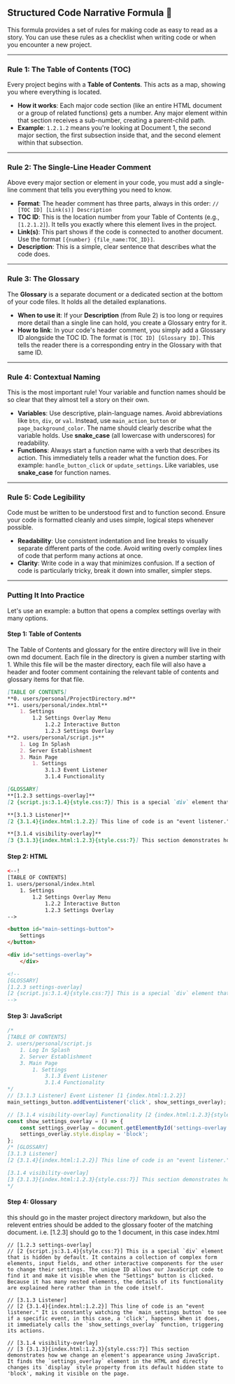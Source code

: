 ## Structured Code Narrative Formula 📖

This formula provides a set of rules for making code as easy to read as a story. You can use these rules as a checklist when writing code or when you encounter a new project.

-----

### Rule 1: The Table of Contents (TOC)

Every project begins with a **Table of Contents**. This acts as a map, showing you where everything is located.

  * **How it works**: Each major code section (like an entire HTML document or a group of related functions) gets a number. Any major element within that section receives a sub-number, creating a parent-child path.
  * **Example**: `1.2.1.2` means you're looking at Document 1, the second major section, the first subsection inside that, and the second element within that subsection.

-----

### Rule 2: The Single-Line Header Comment

Above every major section or element in your code, you must add a single-line comment that tells you everything you need to know.

  * **Format**: The header comment has three parts, always in this order: `// [TOC ID] [Link(s)] Description`
  * **TOC ID**: This is the location number from your Table of Contents (e.g., `[1.2.1.2]`). It tells you exactly where this element lives in the project.
  * **Link(s)**: This part shows if the code is connected to another document. Use the format `[{number} {file_name:TOC_ID}]`.
  * **Description**: This is a simple, clear sentence that describes what the code does.

-----

### Rule 3: The Glossary

The **Glossary** is a separate document or a dedicated section at the bottom of your code files. It holds all the detailed explanations.

  * **When to use it**: If your **Description** (from Rule 2) is too long or requires more detail than a single line can hold, you create a Glossary entry for it.
  * **How to link**: In your code's header comment, you simply add a Glossary ID alongside the TOC ID. The format is `[TOC ID] [Glossary ID]`. This tells the reader there is a corresponding entry in the Glossary with that same ID.

-----

### Rule 4: Contextual Naming

This is the most important rule\! Your variable and function names should be so clear that they almost tell a story on their own.

  * **Variables**: Use descriptive, plain-language names. Avoid abbreviations like `btn`, `div`, or `val`. Instead, use `main_action_button` or `page_background_color`. The name should clearly describe what the variable holds. Use **snake\_case** (all lowercase with underscores) for readability.
  * **Functions**: Always start a function name with a verb that describes its action. This immediately tells a reader what the function does. For example: `handle_button_click` or `update_settings`. Like variables, use **snake\_case** for function names.

-----

### Rule 5: Code Legibility

Code must be written to be understood first and to function second. Ensure your code is formatted cleanly and uses simple, logical steps whenever possible.

  * **Readability**: Use consistent indentation and line breaks to visually separate different parts of the code. Avoid writing overly complex lines of code that perform many actions at once.
  * **Clarity**: Write code in a way that minimizes confusion. If a section of code is particularly tricky, break it down into smaller, simpler steps.

-----

### Putting It Into Practice

Let's use an example: a button that opens a complex settings overlay with many options.

#### **Step 1: Table of Contents**

The Table of Contents and glossary for the entire directory will live in their own md document. Each file in the directory is given a number starting with 1. While this file will be the master directory, each file will also have a header and footer comment containing the relevant table of contents and glossary items for that file.

```markdown
[TABLE OF CONTENTS]
**0. users/personal/ProjectDirectory.md**
**1. users/personal/index.html**
	1. Settings
		1.2 Settings Overlay Menu
			1.2.2 Interactive Button
			1.2.3 Settings Overlay
**2. users/personal/script.js**
	1. Log In Splash
	2. Server Establishment
	3. Main Page
		1. Settings
			3.1.3 Event Listener
			3.1.4 Functionality

[GLOSSARY]
**[1.2.3 settings-overlay]**
[2 {script.js:3.1.4}{style.css:7}] This is a special `div` element that is hidden by default. It contains a collection of complex form elements, input fields, and other interactive components for the user to change their settings. The unique ID allows our JavaScript code to find it and make it visible when the "Settings" button is clicked. Because it has many nested elements, the details of its functionality are explained here rather than in the code itself.

**[3.1.3 Listener]**
[2 {3.1.4}{index.html:1.2.2}] This line of code is an "event listener." It is constantly watching the `main_settings_button` to see if a specific event, in this case, a 'click', happens. When it does, it immediately calls the `show_settings_overlay` function, triggering its actions.

**[3.1.4 visibility-overlay]**
[3 {3.1.3}{index.html:1.2.3}{style.css:7}] This section demonstrates how we change an element's appearance using JavaScript. It finds the `settings_overlay` element in the HTML and directly changes its `display` style property from its default hidden state to 'block', making it visible on the page.
```

#### **Step 2: HTML**
```html
<--!
[TABLE OF CONTENTS]
1. users/personal/index.html
	1. Settings
		1.2 Settings Overlay Menu
			1.2.2 Interactive Button
			1.2.3 Settings Overlay
-->

<button id="main-settings-button">
    Settings
</button>

<div id="settings-overlay">
    </div>

<!--
[GLOSSARY]
[1.2.3 settings-overlay]
[2 {script.js:3.1.4}{style.css:7}] This is a special `div` element that is hidden by default. It contains a collection of complex form elements, input fields, and other interactive components for the user to change their settings. The unique ID allows our JavaScript code to find it and make it visible when the "Settings" button is clicked. Because it has many nested elements, the details of its functionality are explained here rather than in the code itself.
-->
```

#### **Step 3: JavaScript**

```javascript
/*
[TABLE OF CONTENTS]
2. users/personal/script.js
	1. Log In Splash
	2. Server Establishment
	3. Main Page
		1. Settings
			3.1.3 Event Listener
			3.1.4 Functionality
*/
// [3.1.3 Listener] Event Listener [1 {index.html:1.2.2}]
main_settings_button.addEventListener('click', show_settings_overlay);

// [3.1.4 visibility-overlay] Functionality [2 {index.html:1.2.3}{style.css:7}]
const show_settings_overlay = () => {
    const settings_overlay = document.getElementById('settings-overlay');
    settings_overlay.style.display = 'block';
};
/* [GLOSSARY]
[3.1.3 Listener]
[2 {3.1.4}{index.html:1.2.2}] This line of code is an "event listener." It is constantly watching the `main_settings_button` to see if a specific event, in this case, a 'click', happens. When it does, it immediately calls the `show_settings_overlay` function, triggering its actions.

[3.1.4 visibility-overlay]
[3 {3.1.3}{index.html:1.2.3}{style.css:7}] This section demonstrates how we change an element's appearance using JavaScript. It finds the `settings_overlay` element in the HTML and directly changes its `display` style property from its default hidden state to 'block', making it visible on the page.
*/

```

#### **Step 4: Glossary**
this should go in the master project directory markdown, but also the relevent entries should be added to the glossary footer of the matching document. i.e. [1.2.3] should go to the 1 document, in this case index.html
```text
// [1.2.3 settings-overlay]
// [2 {script.js:3.1.4}{style.css:7}] This is a special `div` element that is hidden by default. It contains a collection of complex form elements, input fields, and other interactive components for the user to change their settings. The unique ID allows our JavaScript code to find it and make it visible when the "Settings" button is clicked. Because it has many nested elements, the details of its functionality are explained here rather than in the code itself.

// [3.1.3 Listener]
// [2 {3.1.4}{index.html:1.2.2}] This line of code is an "event listener." It is constantly watching the `main_settings_button` to see if a specific event, in this case, a 'click', happens. When it does, it immediately calls the `show_settings_overlay` function, triggering its actions.

// [3.1.4 visibility-overlay]
// [3 {3.1.3}{index.html:1.2.3}{style.css:7}] This section demonstrates how we change an element's appearance using JavaScript. It finds the `settings_overlay` element in the HTML and directly changes its `display` style property from its default hidden state to 'block', making it visible on the page.

```
